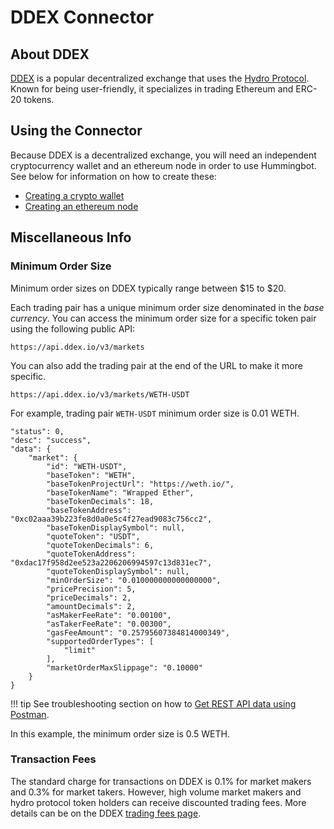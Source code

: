 # DDEX Connector

## About DDEX

[DDEX](https://ddex.io) is a popular decentralized exchange that uses the [Hydro Protocol](https://hydroprotocol.io/). Known for being user-friendly, it specializes in trading Ethereum and ERC-20 tokens.

## Using the Connector

Because DDEX is a decentralized exchange, you will need an independent cryptocurrency wallet and an ethereum node in order to use Hummingbot. See below for information on how to create these:

* [Creating a crypto wallet](/installation/wallet)
* [Creating an ethereum node](/installation/node/node)

## Miscellaneous Info

### Minimum Order Size

Minimum order sizes on DDEX typically range between $15 to $20.

Each trading pair has a unique minimum order size denominated in the *base currency*.  You can access the minimum order size for a specific token pair using the following public API:

```
https://api.ddex.io/v3/markets
```

You can also add the trading pair at the end of the URL to make it more specific.

```
https://api.ddex.io/v3/markets/WETH-USDT
```

For example, trading pair `WETH-USDT` minimum order size is 0.01 WETH.

```
"status": 0,
"desc": "success",
"data": {
    "market": {
        "id": "WETH-USDT",
        "baseToken": "WETH",
        "baseTokenProjectUrl": "https://weth.io/",
        "baseTokenName": "Wrapped Ether",
        "baseTokenDecimals": 18,
        "baseTokenAddress": "0xc02aaa39b223fe8d0a0e5c4f27ead9083c756cc2",
        "baseTokenDisplaySymbol": null,
        "quoteToken": "USDT",
        "quoteTokenDecimals": 6,
        "quoteTokenAddress": "0xdac17f958d2ee523a2206206994597c13d831ec7",
        "quoteTokenDisplaySymbol": null,
        "minOrderSize": "0.010000000000000000",
        "pricePrecision": 5,
        "priceDecimals": 2,
        "amountDecimals": 2,
        "asMakerFeeRate": "0.00100",
        "asTakerFeeRate": "0.00300",
        "gasFeeAmount": "0.25795607384814000349",
        "supportedOrderTypes": [
            "limit"
        ],
        "marketOrderMaxSlippage": "0.10000"
    }
}
```

!!! tip
    See troubleshooting section on how to [Get REST API data using Postman](/support/how-to/#get-rest-api-data-using-postman).

In this example, the minimum order size is 0.5 WETH.

### Transaction Fees

The standard charge for transactions on DDEX is 0.1% for market makers and 0.3% for market takers. However, high volume market makers and hydro protocol token holders can receive discounted trading fees. More details can be on the DDEX [trading fees page](https://ddex.zendesk.com/hc/en-us/articles/115004535333-DDEX-1-0-Fees-Update).
